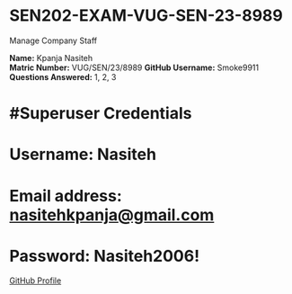 # SEN202-EXAM-VUG-SEN-23-8989
Manage Company Staff

**Name:** Kpanja Nasiteh  
**Matric Number:** VUG/SEN/23/8989 
**GitHub Username:** Smoke9911
**Questions Answered:** 1, 2, 3

# #Superuser Credentials
# Username: Nasiteh
# Email address: nasitehkpanja@gmail.com
# Password: Nasiteh2006!


[GitHub Profile](https://github.com/<Smoke9911)
